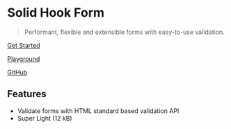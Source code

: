 # Solid Hook Form

> Performant, flexible and extensible forms with easy-to-use validation.

[Get Started](/quickstart)

[Playground](https://solid-hook-form-playground.vercel.app)

[GitHub](https://github.com/tatsmaki/solid-hook-form)

## Features

- Validate forms with HTML standard based validation API
- Super Light (12 kB)
